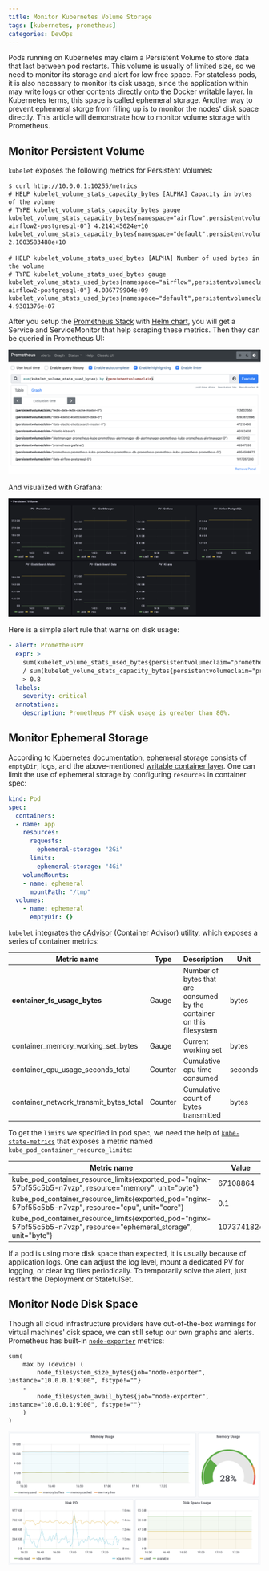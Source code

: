 ```yaml
---
title: Monitor Kubernetes Volume Storage
tags: [kubernetes, prometheus]
categories: DevOps
---
```


Pods running on Kubernetes may claim a Persistent Volume to store data that last between pod restarts. This volume is usually of limited size, so we need to monitor its storage and alert for low free space. For stateless pods, it is also necessary to monitor its disk usage, since the application within may write logs or other contents directly onto the Docker writable layer. In Kubernetes terms, this space is called ephemeral storage. Another way to prevent ephemeral storge from filling up is to monitor the nodes' disk space directly. This article will demonstrate how to monitor volume storage with Prometheus.

## Monitor Persistent Volume

`kubelet` exposes the following metrics for Persistent Volumes:

```
$ curl http://10.0.0.1:10255/metrics
# HELP kubelet_volume_stats_capacity_bytes [ALPHA] Capacity in bytes of the volume
# TYPE kubelet_volume_stats_capacity_bytes gauge
kubelet_volume_stats_capacity_bytes{namespace="airflow",persistentvolumeclaim="data-airflow2-postgresql-0"} 4.214145024e+10
kubelet_volume_stats_capacity_bytes{namespace="default",persistentvolumeclaim="grafana"} 2.1003583488e+10

# HELP kubelet_volume_stats_used_bytes [ALPHA] Number of used bytes in the volume
# TYPE kubelet_volume_stats_used_bytes gauge
kubelet_volume_stats_used_bytes{namespace="airflow",persistentvolumeclaim="data-airflow2-postgresql-0"} 4.086779904e+09
kubelet_volume_stats_used_bytes{namespace="default",persistentvolumeclaim="grafana"} 4.9381376e+07
```

After you setup the [Prometheus Stack][1] with [Helm chart][2], you will get a Service and ServiceMonitor that help scraping these metrics. Then they can be queried in Prometheus UI:

![Prometheus UI](/images/k8s-volume/prometheus-ui.png)

<!-- more -->

And visualized with Grafana:

![Grafana](/images/k8s-volume/grafana.png)

Here is a simple alert rule that warns on disk usage:

```yaml
- alert: PrometheusPV
  expr: >
    sum(kubelet_volume_stats_used_bytes{persistentvolumeclaim="prometheus-prometheus-kube-prometheus-prometheus-db-prometheus-prometheus-kube-prometheus-prometheus-0"})
    / sum(kubelet_volume_stats_capacity_bytes{persistentvolumeclaim="prometheus-prometheus-kube-prometheus-prometheus-db-prometheus-prometheus-kube-prometheus-prometheus-0"})
    > 0.8
  labels:
    severity: critical
  annotations:
    description: Prometheus PV disk usage is greater than 80%.
```

## Monitor Ephemeral Storage

According to [Kubernetes documentation][3], ephemeral storage consists of `emptyDir`, logs, and the above-mentioned [writable container layer][7]. One can limit the use of ephemeral storage by configuring `resources` in container spec:

```yaml
kind: Pod
spec:
  containers:
  - name: app
    resources:
      requests:
        ephemeral-storage: "2Gi"
      limits:
        ephemeral-storage: "4Gi"
    volumeMounts:
    - name: ephemeral
      mountPath: "/tmp"
  volumes:
    - name: ephemeral
      emptyDir: {}
```

`kubelet` integrates the [cAdvisor][4] (Container Advisor) utility, which exposes a series of container metrics:

| Metric name | Type | Description | Unit |
| --- | --- | --- | --- |
| **container_fs_usage_bytes** | Gauge | Number of bytes that are consumed by the container on this filesystem | bytes |
| container_memory_working_set_bytes | Gauge | Current working set | bytes |
| container_cpu_usage_seconds_total | Counter | Cumulative cpu time consumed | seconds |
| container_network_transmit_bytes_total | Counter | Cumulative count of bytes transmitted | bytes |

To get the `limits` we specified in pod spec, we need the help of [`kube-state-metrics`][5] that exposes a metric named `kube_pod_container_resource_limits`:

| Metric name | Value |
| --- | --- |
| kube_pod_container_resource_limits{exported_pod="nginx-57bf55c5b5-n7vzp", resource="memory", unit="byte"} | 67108864 |
| kube_pod_container_resource_limits{exported_pod="nginx-57bf55c5b5-n7vzp", resource="cpu", unit="core"} | 0.1 |
| kube_pod_container_resource_limits{exported_pod="nginx-57bf55c5b5-n7vzp", resource="ephemeral_storage", unit="byte"} | 1073741824 |

If a pod is using more disk space than expected, it is usually because of application logs. One can adjust the log level, mount a dedicated PV for logging, or clear log files periodically. To temporarily solve the alert, just restart the Deployment or StatefulSet.

## Monitor Node Disk Space

Though all cloud infrastructure providers have out-of-the-box warnings for virtual machines' disk space, we can still setup our own graphs and alerts. Prometheus has built-in [`node-exporter`][6] metrics:

```
sum(
    max by (device) (
        node_filesystem_size_bytes{job="node-exporter", instance="10.0.0.1:9100", fstype!=""}
    -
        node_filesystem_avail_bytes{job="node-exporter", instance="10.0.0.1:9100", fstype!=""}
    )
)
```

![Node filesystem size](/images/k8s-volume/node-filesystem-size.png)

[1]: https://github.com/prometheus-operator/kube-prometheus
[2]: https://artifacthub.io/packages/helm/prometheus-community/kube-prometheus-stack
[3]: https://kubernetes.io/docs/concepts/configuration/manage-resources-containers/#resource-emphemeralstorage-consumption
[4]: https://github.com/google/cadvisor/blob/master/docs/storage/prometheus.md
[5]: https://github.com/kubernetes/kube-state-metrics/tree/master/docs
[6]: https://github.com/prometheus/node_exporter
[7]: https://docs.docker.com/storage/storagedriver/
